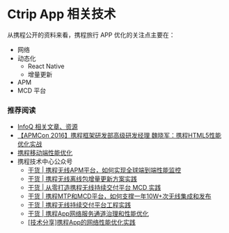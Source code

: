 # Ctrip App 相关技术



从携程公开的资料来看，携程旅行 APP 优化的关注点主要在：
- 网络
- 动态化
  - React Native
  - 增量更新
- APM
- MCD 平台


### 推荐阅读
- [InfoQ 相关文章、资源](http://www.infoq.com/cn/search.action?queryString=%E6%90%BA%E7%A8%8B&page=1&searchOrder=)
- [【APMCon 2016】携程框架研发部高级研发经理 魏晓军：携程HTML5性能优化实战](http://blog.tingyun.com/web/article/detail/1116)
- [携程移动端性能优化](https://mp.weixin.qq.com/s?__biz=MzA4MzEwOTkyMQ==&mid=2667377051&idx=1&sn=3030c1a7d234c202342e5b2eea424320&chksm=84f320d5b384a9c31b15462fd2bfc1dfec33540dfeaf7835548385d63377a1874a1effac8520&mpshare=1&scene=23&srcid=0510DRrMkYfkms0366NrHgd3#rd)
- 携程技术中心公众号
  - [干货 | 携程无线APM平台，如何实现全球端到端性能监控](https://mp.weixin.qq.com/s/xAqKfkhOmtSQReuWt4bXgA)
  - [干货 | 携程无线离线包增量更新方案实践](https://mp.weixin.qq.com/s/TntzajDoNhklk7PPmHbHkA)
  - [干货 | 从零打造携程无线持续交付平台 MCD 实践](https://mp.weixin.qq.com/s?__biz=MjM5MDI3MjA5MQ==&mid=2697265971&idx=1&sn=a8d379f9b004a4fa88372d5358e5fbfd&chksm=8376fc07b401751117b0ad3eb9631041cca7581b3e72ba9feb4517f397e5e64d05de0d16a37d&scene=21#wechat_redirect)
  - [干货 | 携程MTP和MCD平台，如何支撑一年10W+次无线集成和发布](https://mp.weixin.qq.com/s/6EvvatwZL806mr-5LFT2DA)
  - [干货 | 携程无线持续交付平台工程实践](https://mp.weixin.qq.com/s/acOdb0laPA8cQF_Zgmh_Xg)
  - [干货 | 携程App网络服务通道治理和性能优化](https://mp.weixin.qq.com/s/afQpdvNC9tEFKrdEMaeapQ)
  - [[技术分享]携程App的网络性能优化实践](https://mp.weixin.qq.com/s/nV5HoZ6VGC5uVRNiKIejYw)
